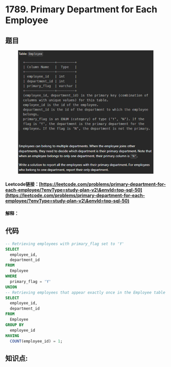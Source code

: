 # 1789. Primary Department for Each Employee

## 题目

<figure><img src="../../.gitbook/assets/image (10) (1).png" alt=""><figcaption></figcaption></figure>

#### Leetcode链接：[https://leetcode.com/problems/primary-department-for-each-employee/?envType=study-plan-v2\&envId=top-sql-50](https://leetcode.com/problems/primary-department-for-each-employee/?envType=study-plan-v2\&envId=top-sql-50)

#### 解释：

## 代码

```sql
-- Retrieving employees with primary_flag set to 'Y'
SELECT 
  employee_id, 
  department_id 
FROM 
  Employee 
WHERE 
  primary_flag = 'Y' 
UNION 
-- Retrieving employees that appear exactly once in the Employee table
SELECT 
  employee_id, 
  department_id 
FROM 
  Employee 
GROUP BY 
  employee_id 
HAVING 
  COUNT(employee_id) = 1;
```

## **知识点:**&#x20;

